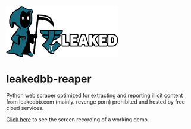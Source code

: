 <img src="header.png" alt="project logo" width="300"/>

# leakedbb-reaper
Python web scraper optimized for extracting and reporting illicit content from leakedbb.com (mainly. revenge porn) prohibited and hosted by free cloud services.

[Click here](https://odysee.com/leakedbb-reaper-demo) to see the screen recording of a working demo. 
